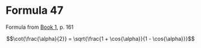 # Formula 47

Formula from [Book 1](../../Buch1.md), p. 161

```math
\cot{\frac{\alpha}{2}} = \sqrt{\frac{1 + \cos{\alpha}}{1 - \cos{\alpha}}}
```
